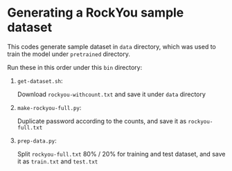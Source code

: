 # Generating a RockYou sample dataset
This codes generate sample dataset in `data` directory, which was used to train the model under `pretrained` directory.


Run these in this order under this `bin` directory:
1. `get-dataset.sh`: <p>Download `rockyou-withcount.txt` and save it under `data` directory</p>

2. `make-rockyou-full.py`: <p>Duplicate password according to the counts, and save it as `rockyou-full.txt`</p>

3. `prep-data.py`: <p>Split `rockyou-full.txt` 80% / 20% for training and test dataset, and save it as `train.txt` and `test.txt`</p>
